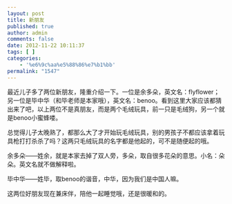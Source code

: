 ```yaml
---
layout: post
title: 新朋友
published: true
author: admin
comments: false
date: 2012-11-22 10:11:37
tags: [ ]
categories:
    - '%e6%9c%aa%e5%88%86%e7%b1%bb'
permalink: "1547"
---
```

最近儿子多了两位新朋友，隆重介绍一下。一位是余多朵，英文名：flyflower；另一位是毕中华（和毕老师是本家哦），英文名：benoo。看到这里大家应该都猜出来了吧，以上两位不是真朋友，而是两个毛绒玩具，前一只是毛绒狗，另一个就是benoo小蜜蜂喽。
  
总觉得儿子太晚熟了，都那么大了才开始玩毛绒玩具，别的男孩子不都应该拿着玩具枪打打杀杀了吗？这两只毛绒玩具的名字都是他起的，可不是随便起的哦。
  
余多朵——姓余，就是本家去掉了双人旁，多朵，取自很多花朵的意思。小名：朵朵。英文名就不做解释啦。
  
毕中华——姓毕，取benoo的谐音，中华，因为我们是中国人嘛。
  
这两位好朋友现在兼床伴，陪他一起睡觉哦，还是很暖和的。